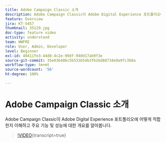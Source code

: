 ```yaml
---
title: Adobe Campaign Classic 소개
description: Adobe Campaign Classic이 Adobe Digital Experience 포트폴리오에 어떻게 적합한지 이해하고 주요 기능 및 성능에 대한 개요를 알아봅니다.
feature: Overview
jira: KT-5457
thumbnail: 35129.jpg
doc-type: feature video
activity: understand
team: WWFRE
role: User, Admin, Developer
level: Beginner
exl-id: 40411fe3-44d8-4c2e-99df-940d17ab9f3e
source-git-commit: 35e036486c5b533b54b3f626d88734e9a9fc3b8a
workflow-type: tm+mt
source-wordcount: '56'
ht-degree: 100%

---
```


# Adobe Campaign Classic 소개

Adobe Campaign Classic이 Adobe Digital Experience 포트폴리오에 어떻게 적합한지 이해하고 주요 기능 및 성능에 대한 개요를 알아봅니다.

>[!VIDEO](https://video.tv.adobe.com/v/35129?quality=12&learn=on){transcript=true}
